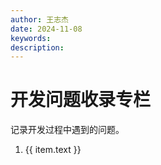 ```yaml
---
author: 王志杰
date: 2024-11-08
keywords:
description:
---
```


<script setup>
  import { useData } from 'vitepress'

  const {  theme } = useData()
  const list = theme.value.sidebar['/questions/'][0].items // 读取config.sidebar配置
</script>

# 开发问题收录专栏

记录开发过程中遇到的问题。

<ol>
  <li v-for="(item, i) in list" :key="i">
    <a :href="item.link">{{ item.text }}</a>
  </li>
</ol>
